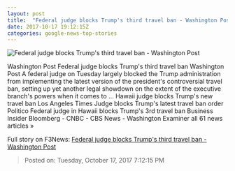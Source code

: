 ```yaml
---
layout: post
title:  "Federal judge blocks Trump's third travel ban - Washington Post"
date: 2017-10-17 19:12:15Z
categories: google-news-top-stories
---
```


![Federal judge blocks Trump's third travel ban - Washington Post](https://img.washingtonpost.com/rf/image_1484w/2010-2019/WashingtonPost/2017/10/11/National-Security/Images/06225290.jpg?t=20170517)

Washington Post Federal judge blocks Trump's third travel ban Washington Post A federal judge on Tuesday largely blocked the Trump administration from implementing the latest version of the president's controversial travel ban, setting up yet another legal showdown on the extent of the executive branch's powers when it comes to ... Hawaii judge blocks Trump's new travel ban Los Angeles Times Judge blocks Trump's latest travel ban order Politico Federal judge in Hawaii blocks Trump's 3rd travel ban Business Insider Bloomberg - CNBC - CBS News - Washington Examiner all 61 news articles »


Full story on F3News: [Federal judge blocks Trump's third travel ban - Washington Post](http://www.f3nws.com/n/pKUJVE)

> Posted on: Tuesday, October 17, 2017 7:12:15 PM
